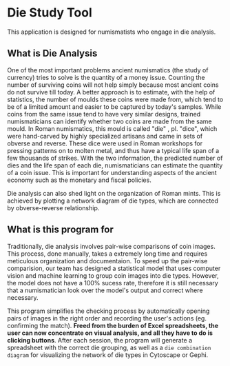 # Die Study Tool

This application is designed for numismatists who engage in die analysis. 

## What is Die Analysis
One of the most important problems ancient numismatics (the study of currency) tries to solve is the quantity of a money issue. Counting the number of surviving coins will not help simply because most ancient coins do not survive till today. A better approach is to estimate, with the help of statistics, the number of moulds these coins were made from, which tend to be of a limited amount and easier to be captured by today's samples. While coins from the same issue tend to have very similar designs, trained numismaticians can identify whether two coins are made from the same mould. In Roman numismatics, this mould is called "die" , pl. "dice", which were hand-carved by highly specialized artisans and came in sets of obverse and reverse. These dice were used in Roman workshops for pressing patterns on to molten metal, and thus have a typical life span of a few thousands of strikes. With the two information, the predicted number of dies and the life span of each die, numismaticians can estimate the quantity of a coin issue. This is important for understanding aspects of the ancient economy such as the monetary and fiscal policies.

Die analysis can also shed light on the organization of Roman mints. This is achieved by plotting a network diagram of die types, which are connected by obverse-reverse relationship. 

## What is this program for

Traditionally, die analysis involves pair-wise comparisons of coin images. This process, done manually, takes a extremely long time and requires meticulous organization and documentaion. To speed up the pair-wise comparision, our team has designed a statistical model that uses computer vision and machine learning to group coin images into die types. However, the model does not have a 100% sucess rate, therefore it is still necessary that a numismatician look over the model's output and correct where necessary.

This program simplifies the checking process by automatically opening pairs of images in the right order and recording the user's actions (eg. confirming the match). __Freed from the burden of Excel spreadsheets, the user can now concentrate on visual analysis, and all they have to do is clicking buttons__. After each session, the program will generate a spreadsheet with the correct die grouping, as well as a ``die combination diagram`` for visualizing the network of die types in Cytoscape or Gephi. 
